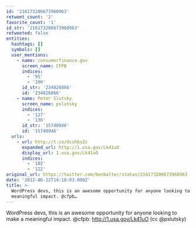 ```yaml
---
id: '216173206673960963'
retweet_count: '2'
favorite_count: '1'
id_str: '216173206673960963'
retweeted: false
entities:
  hashtags: []
  symbols: []
  user_mentions:
    - name: consumerfinance.gov
      screen_name: CFPB
      indices:
        - '95'
        - '100'
      id_str: '234826866'
      id: '234826866'
    - name: Peter Slutsky
      screen_name: pslutsky
      indices:
        - '127'
        - '136'
      id_str: '15740946'
      id: '15740946'
  urls:
    - url: http://t.co/OcshbsZc
      expanded_url: http://1.usa.gov/Lk41uO
      display_url: 1.usa.gov/Lk41uO
      indices:
        - '102'
        - '122'
original_url: https://twitter.com/benbalter/status/216173206673960963
date: '2012-06-22T14:18:03.000Z'
title: >-
  WordPress devs, this is an awesome opportunity for anyone looking to make a
  meaningful impact. @cfpb…
---
```


WordPress devs, this is an awesome opportunity for anyone looking to make a meaningful impact. @cfpb: http://1.usa.gov/Lk41uO (cc @pslutsky)